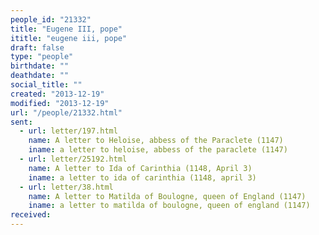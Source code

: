 ```yaml
---
people_id: "21332"
title: "Eugene III, pope"
ititle: "eugene iii, pope"
draft: false
type: "people"
birthdate: ""
deathdate: ""
social_title: ""
created: "2013-12-19"
modified: "2013-12-19"
url: "/people/21332.html"
sent:
  - url: letter/197.html
    name: A letter to Heloise, abbess of the Paraclete (1147)
    iname: a letter to heloise, abbess of the paraclete (1147)
  - url: letter/25192.html
    name: A letter to Ida of Carinthia (1148, April 3)
    iname: a letter to ida of carinthia (1148, april 3)
  - url: letter/38.html
    name: A letter to Matilda of Boulogne, queen of England (1147)
    iname: a letter to matilda of boulogne, queen of england (1147)
received:
---
```

